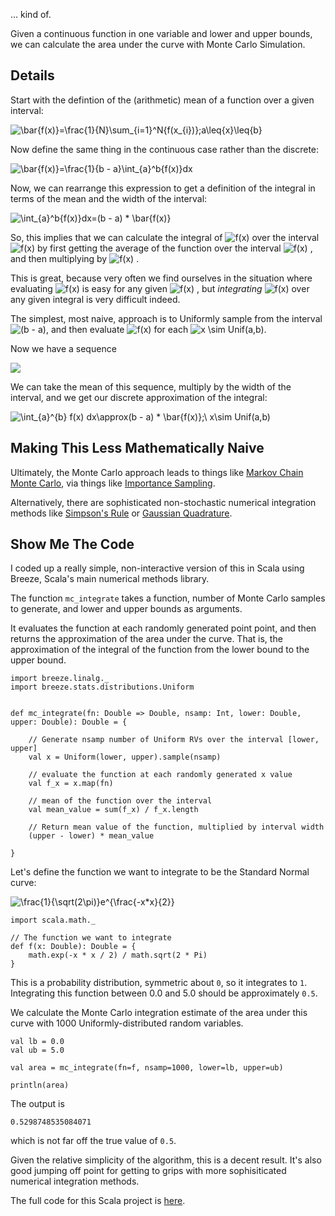 ... kind of.

Given a continuous function in one variable and lower and upper bounds,
we can calculate the area under the curve with Monte Carlo Simulation.

## Details 

Start with the defintion of the (arithmetic) mean of a function over a given interval:

![\bar{f(x)}=\frac{1}{N}\sum_{i=1}^N{f(x_{i})};a\leq{x}\leq{b}](https://render.githubusercontent.com/render/math?math=%5Cbar%7Bf(x)%7D%3D%5Cfrac%7B1%7D%7BN%7D%5Csum_%7Bi%3D1%7D%5EN%7Bf(x_%7Bi%7D)%7D%3Ba%5Cleq%7Bx%7D%5Cleq%7Bb%7D)

Now define the same thing in the continuous case rather than the discrete:

![\bar{f(x)}=\frac{1}{b - a}\int_{a}^b{f(x)}dx](https://render.githubusercontent.com/render/math?math=%5Cbar%7Bf(x)%7D%3D%5Cfrac%7B1%7D%7Bb%20-%20a%7D%5Cint_%7Ba%7D%5Eb%7Bf(x)%7Ddx)

Now, we can rearrange this expression to get a definition of the integral in terms of the mean and the width of the interval:

![\int_{a}^b{f(x)}dx=(b - a) * \bar{f(x)}](https://render.githubusercontent.com/render/math?math=%5Cint_%7Ba%7D%5Eb%7Bf(x)%7Ddx%3D(b%20-%20a)%20*%20%5Cbar%7Bf(x)%7D)

So, this implies that we can calculate the integral of
![f(x)](https://render.githubusercontent.com/render/math?math=f(x))
over the interval
![f(x)](https://render.githubusercontent.com/render/math?math=[a,b])
by first getting the average of the function over the interval
![f(x)](https://render.githubusercontent.com/render/math?math=f(x))
, and then multiplying by
![f(x)](https://render.githubusercontent.com/render/math?math=[a,b])
.

This is great, because very often we find ourselves in the situation
where evaluating
![f(x)](https://render.githubusercontent.com/render/math?math=f(x))
is easy for any given
![f(x)](https://render.githubusercontent.com/render/math?math=x)
, but _integrating_
![f(x)](https://render.githubusercontent.com/render/math?math=f(x))
over any given integral is very difficult indeed.

The simplest, most naive, approach is to Uniformly sample from the interval ![(b - a)](https://render.githubusercontent.com/render/math?math=(b%20-%20a)), and then evaluate ![f(x)](https://render.githubusercontent.com/render/math?math=f(x)) for each 
![x \sim Unif(a,b)](https://render.githubusercontent.com/render/math?math=x%20%5Csim%20Unif(a%2Cb)).

Now we have a sequence

<img src="https://render.githubusercontent.com/render/math?math=f(x_{1}), f(x_{2}), ..., f(x_{N});&space;x\sim&space;Unif(a,b)">

We can take the mean of this sequence,
multiply by the width of the interval,
and we get our discrete approximation of the integral:

![\int_{a}^{b} f(x) dx\approx(b - a) * \bar{f(x)};\  x\sim Unif(a,b)](https://render.githubusercontent.com/render/math?math=%5Cint_%7Ba%7D%5E%7Bb%7D%20f(x)%20dx%5Capprox(b%20-%20a)%20*%20%5Cbar%7Bf(x)%7D%3B%5C%20%20x%5Csim%20Unif(a%2Cb))

## Making This Less Mathematically Naive

Ultimately, the Monte Carlo approach leads to things like
[Markov Chain Monte Carlo](
https://en.wikipedia.org/wiki/Markov_chain_Monte_Carlo), via
things like [Importance Sampling](https://en.wikipedia.org/wiki/Markov_chain_Monte_Carlo).

Alternatively, there are sophisticated non-stochastic numerical
integration methods like
[Simpson's Rule](https://en.wikipedia.org/wiki/Simpson%27s_rule)
or
[Gaussian Quadrature](https://en.wikipedia.org/wiki/Simpson%27s_rule).

## Show Me The Code

I coded up a really simple, non-interactive version of this
in Scala using Breeze, Scala's main numerical methods library.

The function `mc_integrate` takes a function, number of Monte Carlo samples to generate,
and lower and upper bounds as arguments.

It evaluates the function at each randomly generated point point,
and then returns the approximation of the area under the curve.
That is, the approximation of the integral of the function
from the lower bound to the upper bound.

```
import breeze.linalg._
import breeze.stats.distributions.Uniform


def mc_integrate(fn: Double => Double, nsamp: Int, lower: Double, upper: Double): Double = {

    // Generate nsamp number of Uniform RVs over the interval [lower, upper]
    val x = Uniform(lower, upper).sample(nsamp)

    // evaluate the function at each randomly generated x value
    val f_x = x.map(fn)

	// mean of the function over the interval
    val mean_value = sum(f_x) / f_x.length

	// Return mean value of the function, multiplied by interval width
    (upper - lower) * mean_value

}
```

Let's define the function we want to integrate to be the Standard Normal curve:

![\frac{1}{\sqrt(2\pi)}e^{\frac{-x*x}{2}}](https://render.githubusercontent.com/render/math?math=%5Cfrac%7B1%7D%7B%5Csqrt(2%5Cpi)%7De%5E%7B%5Cfrac%7B-x*x%7D%7B2%7D%7D)

```
import scala.math._

// The function we want to integrate
def f(x: Double): Double = {
    math.exp(-x * x / 2) / math.sqrt(2 * Pi)
}
```

This is a probability distribution, symmetric about `0`, so it integrates to `1`.
Integrating this function between 0.0 and 5.0 should be approximately `0.5`.

We calculate the Monte Carlo integration estimate of the
area under this curve with 1000 Uniformly-distributed random variables.

```
val lb = 0.0
val ub = 5.0

val area = mc_integrate(fn=f, nsamp=1000, lower=lb, upper=ub)

println(area)
```
The output is
```
0.5298748535084071
```
which is not far off the true value of `0.5`.

Given the relative
simplicity of the algorithm, this is a decent result.
It's also good jumping off point for getting to grips
with more sophisiticated numerical integration methods.

The full code for this Scala project is [here](https://github.com/LeoKavanagh/mc-scala).